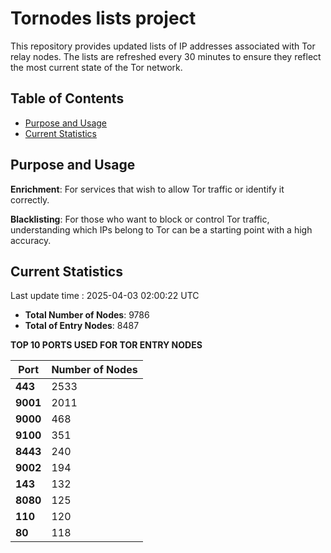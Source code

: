 # Tornodes lists project

This repository provides updated lists of IP addresses associated with Tor relay nodes. The lists are refreshed every 30 minutes to ensure they reflect the most current state of the Tor network.

## Table of Contents

- [Purpose and Usage](#purpose-and-usage)
- [Current Statistics](#current-statistics)


## Purpose and Usage

**Enrichment**: For services that wish to allow Tor traffic or identify it correctly.

**Blacklisting**: For those who want to block or control Tor traffic, understanding which IPs belong to Tor can be a starting point with a high accuracy.

## Current Statistics

Last update time : 2025-04-03 02:00:22 UTC

- **Total Number of Nodes**: 9786
- **Total of Entry Nodes**: 8487

**TOP 10 PORTS USED FOR TOR ENTRY NODES**

| **Port** | **Number of Nodes** |
|------|-----------------|
| **443**   | 2533  |
| **9001**   | 2011  |
| **9000**   | 468  |
| **9100**   | 351  |
| **8443**   | 240  |
| **9002**   | 194  |
| **143**   | 132  |
| **8080**   | 125  |
| **110**   | 120  |
| **80**   | 118  |

